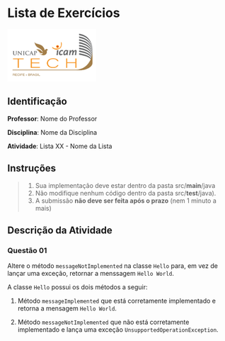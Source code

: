 # Lista de Exercícios
<img src="assets/images/Unicap_Icam_Tech-01.png" alt="drawing" width="200"/>

## Identificação
**Professor**: Nome do Professor

**Disciplina**: Nome da Disciplina

**Atividade**: Lista XX - Nome da Lista

## Instruções 
> 1. Sua implementação deve estar dentro da pasta src/**main**/java 
> 2. Não modifique nenhum código dentro da pasta src/**test**/java).
> 3. A submissão **não deve ser feita após o prazo** (nem 1 minuto a mais)

## Descrição da Atividade
### Questão 01
Altere o método `messageNotImplemented` na classe `Hello` para, em vez de lançar uma exceção, retornar a menssagem `Hello World`. 

A classe `Hello` possui os dois métodos a seguir: 
1. Método `messageImplemented` que está corretamente implementado e retorna a mensagem `Hello World`.     

2. Método `messageNotImplemented` que não está corretamente implementado e lança uma exceção `UnsupportedOperationException`. 

